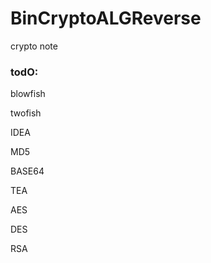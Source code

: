 # BinCryptoALGReverse
crypto note

### todO:
blowfish

twofish

IDEA

MD5

BASE64

TEA

AES

DES

RSA
